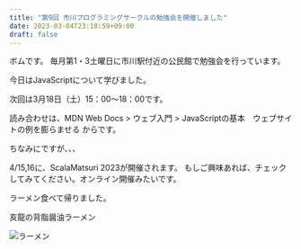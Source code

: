 ```yaml
---
title: "第9回 市川プログラミングサークルの勉強会を開催しました"
date: 2023-03-04T23:18:59+09:00
draft: false
---
```


ボムです。
毎月第1・3土曜日に市川駅付近の公民館で勉強会を行っています。


今日はJavaScriptについて学びました。


次回は3月18日（土）15：00〜18：00です。

読み合わせは、MDN Web Docs > ウェブ入門 > JavaScriptの基本　ウェブサイトの例を膨らませる からです。


ちなみにですが、、、

4/15,16に、ScalaMatsuri 2023が開催されます。
もしご興味あれば、チェックしてみてください。オンライン開催みたいです。


ラーメン食べて帰りました。

亥龍の背脂醤油ラーメン


![ラーメン](https://user-images.githubusercontent.com/116419460/224534616-030d80b4-5feb-4259-bf15-6b263e774502.jpg)
